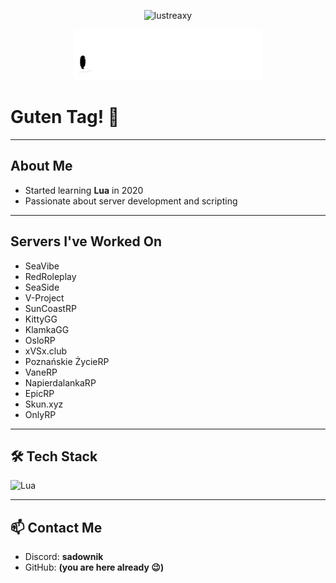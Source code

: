 <p align="center">
  <img src="https://komarev.com/ghpvc/?username=lustreaxy&label=Profile%20views&color=0e75b6&style=flat" alt="lustreaxy" />
</p>

<p align="center">
  <img src="https://raw.githubusercontent.com/krishealty/T-Rex-runner/refs/heads/main/assets/kumamon-runner.gif" alt="Kumamon Runner" width="300" />
</p>

# Guten Tag! 👋

---

## About Me
- Started learning **Lua** in 2020  
- Passionate about server development and scripting

---

## Servers I've Worked On
- SeaVibe  
- RedRoleplay  
- SeaSide  
- V-Project  
- SunCoastRP  
- KittyGG  
- KlamkaGG  
- OsloRP  
- xVSx.club  
- Poznańskie ŻycieRP  
- VaneRP  
- NapierdalankaRP  
- EpicRP  
- Skun.xyz  
- OnlyRP  

---

## 🛠 Tech Stack
![Lua](https://img.shields.io/badge/-Lua-2C2D72?style=for-the-badge&logo=lua&logoColor=white)

---

## 📫 Contact Me
- Discord: **sadownik**  
- GitHub: **(you are here already 😉)**
